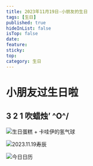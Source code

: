 ```yaml
---
title: 2023年11月19日-小朋友的生日
tags: [生日]
published: true
hideInList: false
isTop: false
date: 
feature:
sticky: 
top: 
category: 生日
---
```


# 小朋友过生日啦

## 3 2 1  吹蜡烛’ \^O^/

![生日蛋糕 + 卡哇伊的氢气球](https://cdn.jsdelivr.net/gh/fengqishiwangxiangni/fig@main/img/%E5%BE%AE%E4%BF%A1%E5%9B%BE%E7%89%87_20231121131444.jpg)

![2023.11.19寿辰](https://cdn.jsdelivr.net/gh/fengqishiwangxiangni/fig@main/img/%E5%BE%AE%E4%BF%A1%E5%9B%BE%E7%89%87_20231121131453.jpg)

![今日日历](https://cdn.jsdelivr.net/gh/fengqishiwangxiangni/fig@main/img/微信图片_20231121131453.jpg)
